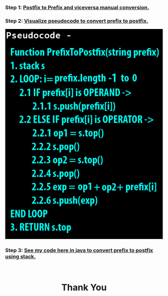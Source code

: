 ### **Step 1:** [Postfix to Prefix and viceversa **manual conversion**.](https://youtu.be/tuRwmc6Jo1U?t=1097)

### **Step 2:** [Visualize pseudocode to convert prefix to postfix.](https://youtu.be/CV7jwxSz8cg)

![](./pseudocode.png)

### **Step 3:** [See my code here in java to convert prefix to postfix using stack.](https://github.com/thepranaygupta/Data-Structures-and-Algorithms/blob/main/2.%20Stack/Infix%20Prefix%20Postfix/06.%20Prefix%20to%20Postfix/PrefixPostfix.java)

<br>
<h1 align="Center">Thank You</h1>
